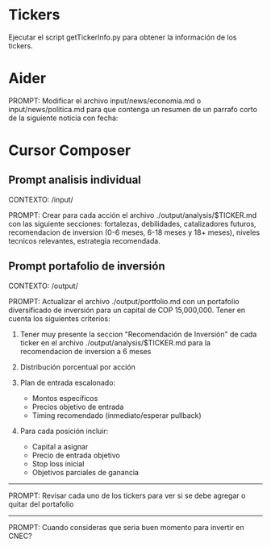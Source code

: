 # Tickers

Ejecutar el script getTickerInfo.py para obtener la información de los tickers.

# Aider

PROMPT: Modificar el archivo input/news/economia.md o input/news/politica.md para que contenga un resumen de un parrafo corto de la siguiente noticia con fecha:

# Cursor Composer

## Prompt analisis individual

CONTEXTO: /input/

PROMPT: Crear para cada acción el archivo ./output/analysis/$TICKER.md con las siguiente secciones: fortalezas, debilidades, catalizadores futuros, recomendacion de inversion (0-6 meses, 6-18 meses y 18+ meses), niveles tecnicos relevantes, estrategia recomendada.

## Prompt portafolio de inversión

CONTEXTO: /output/

PROMPT: Actualizar el archivo ./output/portfolio.md con un portafolio diversificado de inversión para un capital de COP 15,000,000. Tener en cuenta los siguientes criterios:

1. Tener muy presente la seccion "Recomendación de Inversión" de cada ticker en el archivo ./output/analysis/$TICKER.md para la recomendacion de inversion a 6 meses
2. Distribución porcentual por acción
3. Plan de entrada escalonado:

   - Montos específicos
   - Precios objetivo de entrada
   - Timing recomendado (inmediato/esperar pullback)

4. Para cada posición incluir:

   - Capital a asignar
   - Precio de entrada objetivo
   - Stop loss inicial
   - Objetivos parciales de ganancia

---

PROMPT: Revisar cada uno de los tickers para ver si se debe agregar o quitar del portafolio

---

PROMPT: Cuando consideras que seria buen momento para invertir en CNEC?
